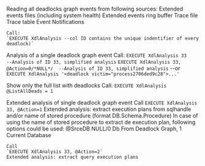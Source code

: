 Reading all deadlocks graph events from following sources: 
	Extended events files (including system health)
	Extended events ring buffer
	Trace file
	Trace table
	Event Notifications
	
	Call: 
	`EXECUTE XdlAnalysis --col ID contains the unique indentifier of every deadlock)`

Analysis of a single deadlock graph event
	Call:
	`EXECUTE XdlAnalysis 33				--Analysis of ID 33, simplified analysis`
	`EXECUTE XdlAnalysis 33, @Action=0/*NULL*/	--Analysis of ID 33, simplified analysis`
	--or
	`EXECUTE XdlAnalysis '<deadlock victim="process2706ded9c28">...'`

Show only the full list with deadlocks
	Call:
	`EXECUTE XdlAnalysis @ListAllDeads = 1`
        
Extended analysis of single deadlock graph event
	Call
	`EXECUTE XdlAnalysis 33, @Action=1` 
	Extended analysis: extract execution plans from sqlhandle and/or name of stored procedure (format DB.Schema.Procedure)
	In case of using the name of stored procedure to extract de execution plan, following options could be used: @SrceDB NULL/0 Db From Deadlock Graph, 1 Current Database 

	Call
	`EXECUTE XdlAnalysis 33, @Action=2`    
	Extended analysis: extract query execution plans   
   
   
       
